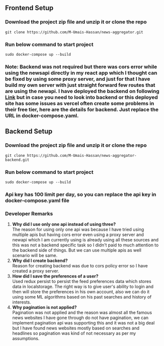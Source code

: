 ## Frontend Setup

### Download the project zip file and unzip it or clone the repo

`git clone https://github.com/M-Umais-Hassan/news-aggregator.git`

### Run below command to start project

`sudo docker-compose up --build`

### Note: Backend was not required but there was cors error while using the newsapi directly in my react app which I thought can be fixed by using some proxy server, and just for that I have build my own server with just straight forward few routes that are using the newapi. I have deployed the backend on following [Link](https://news-aggregator-backend-ten.vercel.app/) but in case you need to look into backend or this deployed site has some issues as vercel often create some problems in their free tier, here are the details for backend. Just replace the URL in docker-compose.yaml.

## Backend Setup

### Download the project zip file and unzip it or clone the repo

`git clone https://github.com/M-Umais-Hassan/news-aggregator-backend.git`

### Run below command to start project

`sudo docker-compose up --build`

### Api key has 100 limit per day, so you can replace the api key in docker-compose.yaml file

### Developer Remarks

1. **Why did I use only one api instead of using three?** <br />
   The reason for using only one api was because I have tried using multiple apis but having cors error even using a proxy server and newapi which I am currently using is already using all these sources and this was not a backend specific task so I didn't paid to much attention to the backend side of things. But we can use multiple apis as well scenario will be same.
2. **Why did I create backend?** <br />
   Reason for creating backend was due to cors policy error so I have created a proxy server.
3. **How did I save the preferences of a user?** <br />
   Used redux persist to persist the feed preferences data which stores data in localstorage. The right way is to give user's ability to login and then will store the preferences in his own account, also we can do it using some ML algorithms based on his past searches and history of interests.
4. **Why pagination is not applied?** <br />
   Pagination was not applied and the reason was almost all the famous news websites I have gone through do not have pagination, we can implement pagination api was supporting this and it was not a big deal but I have found news websites mostly based on searches and headlines so pagination was kind of not necessary as per my assumptions.
